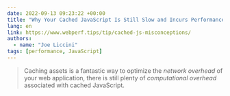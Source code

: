 ```yaml
---
date: 2022-09-13 09:23:22 +00:00
title: "Why Your Cached JavaScript Is Still Slow and Incurs Performance Overhead"
lang: en
link: https://www.webperf.tips/tip/cached-js-misconceptions/
authors:
  - name: "Joe Liccini"
tags: [performance, JavaScript]
---
```


> Caching assets is a fantastic way to optimize the *network overhead* of your web application, there is still plenty of *computational overhead* associated with cached JavaScript.
